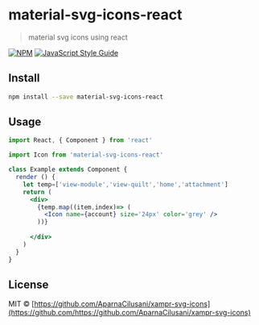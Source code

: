 # material-svg-icons-react

> material svg icons using react

[![NPM](https://img.shields.io/npm/v/xampr-svg-icons.svg)](https://www.npmjs.com/package/material-svg-icons-react) [![JavaScript Style Guide](https://img.shields.io/badge/code_style-standard-brightgreen.svg)](https://standardjs.com)

## Install

```bash
npm install --save material-svg-icons-react
```

## Usage

```jsx
import React, { Component } from 'react'

import Icon from 'material-svg-icons-react'

class Example extends Component {
  render () {
    let temp=['view-module','view-quilt','home','attachment']
    return (
      <div>
        {temp.map((item,index)=> (
          <Icon name={account} size='24px' color='grey' />
        ))}
         
      </div>
    )
  }
}

```

## License

MIT © [https://github.com/AparnaCilusani/xampr-svg-icons](https://github.com/https://github.com/AparnaCilusani/xampr-svg-icons)
